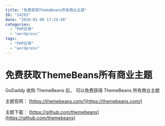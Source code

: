```yaml
---
title: "免费获取ThemeBeans所有商业主题"
ID: "24293"
date: "2020-01-08 17:24:40"
categories: 
  - "PHP应用"
  - "wordpress"
tags: 
  - "PHP应用"
  - "wordpress"
---
```


# 免费获取ThemeBeans所有商业主题

GoDaddy 收购 ThemeBeans 后， 可以免费获得 ThemeBeans 所有商业主题

主题官网： [https://themebeans.com/](https://themebeans.com/)

主题下载： [https://github.com/themebeans](https://github.com/themebeans)
